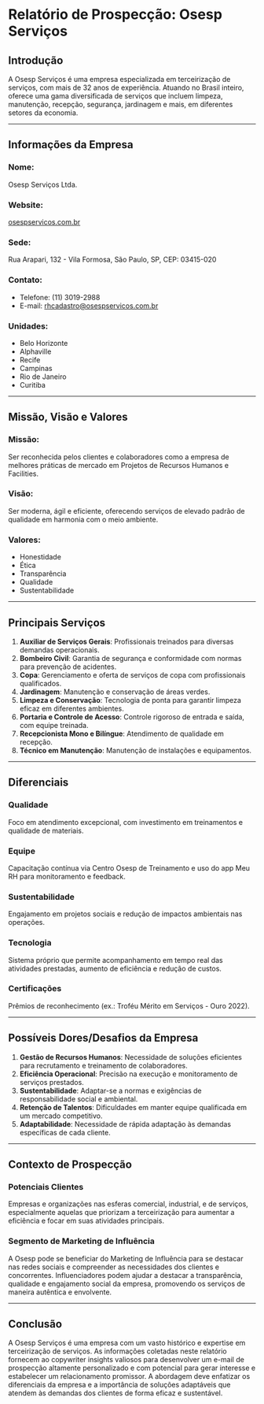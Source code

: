 # Relatório de Prospecção: Osesp Serviços

## Introdução
A Osesp Serviços é uma empresa especializada em terceirização de serviços, com mais de 32 anos de experiência. Atuando no Brasil inteiro, oferece uma gama diversificada de serviços que incluem limpeza, manutenção, recepção, segurança, jardinagem e mais, em diferentes setores da economia.

---

## Informações da Empresa

### Nome:
Osesp Serviços Ltda.

### Website:
[osespservicos.com.br](https://osespservicos.com.br)

### Sede:
Rua Arapari, 132 - Vila Formosa, São Paulo, SP, CEP: 03415-020

### Contato:
- Telefone: (11) 3019-2988
- E-mail: [rhcadastro@osespservicos.com.br](mailto:rhcadastro@osespservicos.com.br)

### Unidades:
- Belo Horizonte
- Alphaville
- Recife
- Campinas
- Rio de Janeiro
- Curitiba

---

## Missão, Visão e Valores

### Missão:
Ser reconhecida pelos clientes e colaboradores como a empresa de melhores práticas de mercado em Projetos de Recursos Humanos e Facilities.

### Visão:
Ser moderna, ágil e eficiente, oferecendo serviços de elevado padrão de qualidade em harmonia com o meio ambiente.

### Valores:
- Honestidade
- Ética
- Transparência
- Qualidade
- Sustentabilidade

---

## Principais Serviços
1. **Auxiliar de Serviços Gerais**: Profissionais treinados para diversas demandas operacionais.
2. **Bombeiro Civil**: Garantia de segurança e conformidade com normas para prevenção de acidentes.
3. **Copa**: Gerenciamento e oferta de serviços de copa com profissionais qualificados.
4. **Jardinagem**: Manutenção e conservação de áreas verdes.
5. **Limpeza e Conservação**: Tecnologia de ponta para garantir limpeza eficaz em diferentes ambientes.
6. **Portaria e Controle de Acesso**: Controle rigoroso de entrada e saída, com equipe treinada.
7. **Recepcionista Mono e Bilíngue**: Atendimento de qualidade em recepção.
8. **Técnico em Manutenção**: Manutenção de instalações e equipamentos.

---

## Diferenciais

### Qualidade
Foco em atendimento excepcional, com investimento em treinamentos e qualidade de materiais.

### Equipe
Capacitação contínua via Centro Osesp de Treinamento e uso do app Meu RH para monitoramento e feedback.

### Sustentabilidade
Engajamento em projetos sociais e redução de impactos ambientais nas operações.

### Tecnologia
Sistema próprio que permite acompanhamento em tempo real das atividades prestadas, aumento de eficiência e redução de custos.

### Certificações
Prêmios de reconhecimento (ex.: Troféu Mérito em Serviços - Ouro 2022).

---

## Possíveis Dores/Desafios da Empresa
1. **Gestão de Recursos Humanos**: Necessidade de soluções eficientes para recrutamento e treinamento de colaboradores.
2. **Eficiência Operacional**: Precisão na execução e monitoramento de serviços prestados.
3. **Sustentabilidade**: Adaptar-se a normas e exigências de responsabilidade social e ambiental.
4. **Retenção de Talentos**: Dificuldades em manter equipe qualificada em um mercado competitivo.
5. **Adaptabilidade**: Necessidade de rápida adaptação às demandas específicas de cada cliente.

---

## Contexto de Prospecção

### Potenciais Clientes
Empresas e organizações nas esferas comercial, industrial, e de serviços, especialmente aquelas que priorizam a terceirização para aumentar a eficiência e focar em suas atividades principais. 

### Segmento de Marketing de Influência
A Osesp pode se beneficiar do Marketing de Influência para se destacar nas redes sociais e compreender as necessidades dos clientes e concorrentes. Influenciadores podem ajudar a destacar a transparência, qualidade e engajamento social da empresa, promovendo os serviços de maneira autêntica e envolvente.

---

## Conclusão
A Osesp Serviços é uma empresa com um vasto histórico e expertise em terceirização de serviços. As informações coletadas neste relatório fornecem ao copywriter insights valiosos para desenvolver um e-mail de prospecção altamente personalizado e com potencial para gerar interesse e estabelecer um relacionamento promissor. A abordagem deve enfatizar os diferenciais da empresa e a importância de soluções adaptáveis que atendem às demandas dos clientes de forma eficaz e sustentável.